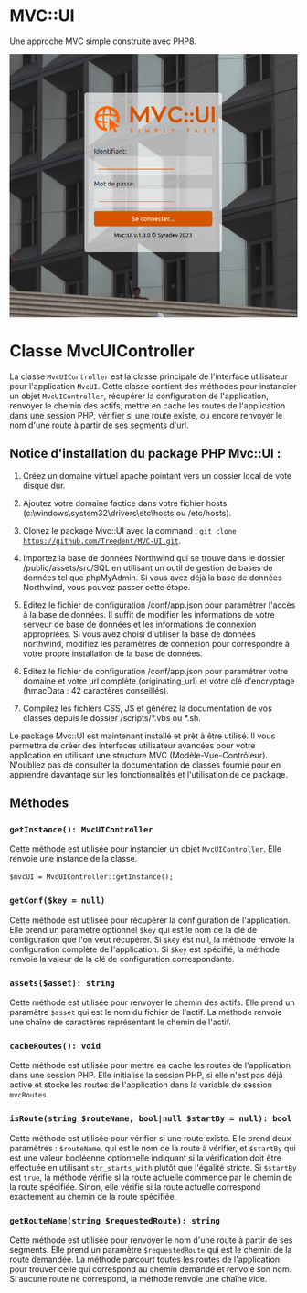 # MVC::UI
Une approche MVC simple construite avec PHP8.

![](MVC-UI.png)

Classe MvcUIController
=====================

La classe `MvcUIController` est la classe principale de l'interface utilisateur pour l'application `MvcUI`. Cette classe contient des méthodes pour instancier un objet `MvcUIController`, récupérer la configuration de l'application, renvoyer le chemin des actifs, mettre en cache les routes de l'application dans une session PHP, vérifier si une route existe, ou encore renvoyer le nom d'une route à partir de ses segments d'url.


Notice d'installation du package PHP Mvc::UI :
--------

1. Créez un domaine virtuel apache pointant vers un dossier local de vote disque dur.

2. Ajoutez votre domaine factice dans votre fichier hosts (c:\windows\system32\drivers\etc\hosts ou /etc/hosts).

3. Clonez le package Mvc::UI avec la command : 
<code>git clone https://github.com/Treedent/MVC-UI.git</code>.

4. Importez la base de données Northwind qui se trouve dans le dossier /public/assets/src/SQL en utilisant un outil de gestion de bases de données tel que phpMyAdmin. Si vous avez déjà la base de données Northwind, vous pouvez passer cette étape.

5. Éditez le fichier de configuration /conf/app.json pour paramétrer l'accès à la base de données. Il suffit de modifier les informations de votre serveur de base de données et les informations de connexion appropriées. Si vous avez choisi d'utiliser la base de données northwind, modifiez les paramètres de connexion pour correspondre à votre propre installation de la base de données.

6. Éditez le fichier de configuration /conf/app.json pour paramétrer votre domaine et votre url complète (originating_url) et votre clé d'encryptage (hmacData : 42 caractères conseillés).

7. Compilez les fichiers CSS, JS et générez la documentation de vos classes depuis le dossier /scripts/*.vbs ou *.sh.


Le package Mvc::UI est maintenant installé et prêt à être utilisé. Il vous permettra de créer des interfaces utilisateur avancées pour votre application en utilisant une structure MVC (Modèle-Vue-Contrôleur). N'oubliez pas de consulter la documentation de classes fournie pour en apprendre davantage sur les fonctionnalités et l'utilisation de ce package.



Méthodes
--------

### `getInstance(): MvcUIController`

Cette méthode est utilisée pour instancier un objet `MvcUIController`. Elle renvoie une instance de la classe.

<code>$mvcUI = MvcUIController::getInstance();</code>


### `getConf($key = null)`

Cette méthode est utilisée pour récupérer la configuration de l'application. Elle prend un paramètre optionnel `$key` qui est le nom de la clé de configuration que l'on veut récupérer. Si `$key` est null, la méthode renvoie la configuration complète de l'application. Si `$key` est spécifié, la méthode renvoie la valeur de la clé de configuration correspondante.

### `assets($asset): string`

Cette méthode est utilisée pour renvoyer le chemin des actifs. Elle prend un paramètre `$asset` qui est le nom du fichier de l'actif. La méthode renvoie une chaîne de caractères représentant le chemin de l'actif.

### `cacheRoutes(): void`

Cette méthode est utilisée pour mettre en cache les routes de l'application dans une session PHP. Elle initialise la session PHP, si elle n'est pas déjà active et stocke les routes de l'application dans la variable de session `mvcRoutes`.

### `isRoute(string $routeName, bool|null $startBy = null): bool`

Cette méthode est utilisée pour vérifier si une route existe. Elle prend deux paramètres : `$routeName`, qui est le nom de la route à vérifier, et `$startBy` qui est une valeur booléenne optionnelle indiquant si la vérification doit être effectuée en utilisant `str_starts_with` plutôt que l'égalité stricte. Si `$startBy` est `true`, la méthode vérifie si la route actuelle commence par le chemin de la route spécifiée. Sinon, elle vérifie si la route actuelle correspond exactement au chemin de la route spécifiée.

### `getRouteName(string $requestedRoute): string`

Cette méthode est utilisée pour renvoyer le nom d'une route à partir de ses segments. Elle prend un paramètre `$requestedRoute` qui est le chemin de la route demandée. La méthode parcourt toutes les routes de l'application pour trouver celle qui correspond au chemin demandé et renvoie son nom. Si aucune route ne correspond, la méthode renvoie une chaîne vide.
